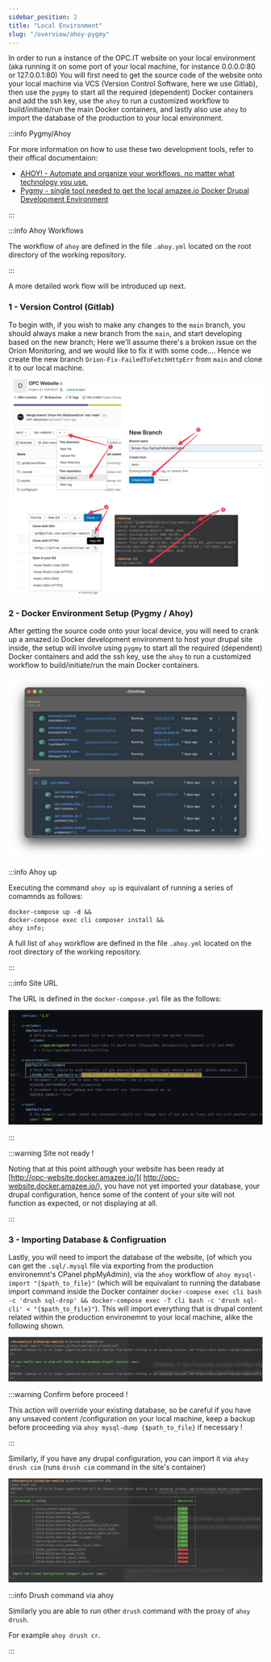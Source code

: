 ```yaml
---
sidebar_position: 2
title: "Local Environment"
slug: "/overview/ahoy-pygmy"
---
```


In order to run a instance of the OPC.IT website on your local environment (aka running it on some port of your local machine, for instance 0.0.0.0:80 or 127.0.0.1:80) You will first need to get the source code of the website onto your local machine via VCS (Version Control Software, here we use Gitlab), then use the `pygmy` to start all the required (dependent) Docker containers and add the ssh key, use the `ahoy` to run a customized workflow to build/initiate/run the main Docker containers, and lastly also use `ahoy` to import the database of the production to your local environment.



:::info Pygmy/Ahoy

For more information on how to use these two development tools, refer to their offical documentaion:
- [AHOY! - Automate and organize your workflows, no matter what technology you use.](https://ahoy-cli.readthedocs.io/en/latest/)
- [Pygmy - single tool needed to get the local amazee.io Docker Drupal Development Environment](https://pygmy.readthedocs.io/en/master/)

:::



:::info Ahoy Workflows

The workflow of `ahoy` are defined in the file `.ahoy.yml` located on the root directory of the working repository.

:::



A more detailed work flow will be introduced up next. 





### 1 - Version Control (Gitlab)

To begin with, if you wish to make any changes to the `main` branch, you should always make a new branch from the `main`, and start developing based on the new branch; Here we'll assume there's a broken issue on the Orion Monitoring, and we would like to fix it with some code.... Hence we create the new branch `Orion-Fix-FailedToFetchHttpErr` from `main` and clone it to our local machine. 

![2023.06.13 - 15_51_34 -  [Google Chrome-OPC eBusiness  OPC Website · GitLab] -](assets/daskldjklasda.jpg)



### 2 - Docker Environment Setup (Pygmy / Ahoy)

After getting the source code onto your local device, you will need to crank up a amazed.io Docker development environment to host your drupal site inside, the setup will involve using  `pygmy` to start all the required (dependent) Docker containers and add the ssh key, use the `ahoy` to run a customized workflow to build/initiate/run the main Docker containers.



![2023.06.13 - 15_46_51 -  [Terminal-~Desktop] -](assets/2023.06.13%20-%2015_46_51%20-%20%20%5BTerminal-~Desktop%5D%20-.jpg)



:::info Ahoy up 



Executing the command `ahoy up` is equivalant of running a series of comamnds as follows: 

```
docker-compose up -d &&
docker-compose exec cli composer install &&
ahoy info;
```

A full list of  `ahoy`  workflow are defined in the file `.ahoy.yml` located on the root directory of the working repository.



:::



:::info Site URL

The URL is defined in the `docker-compose.yml` file as the follows: 

![dashjdkhasjk](assets/dashjdkhasjk.jpg)

:::





:::warning Site not ready !



Noting that at this point although your website has been ready at [http://opc-website.docker.amazee.io/]( http://opc-website.docker.amazee.io/), you have not yet imported your database, your drupal configuration, hence some of the content of your site will not function as expected, or not displaying at all.



:::





### 3 - Importing Database & Configruation



Lastly, you will need to import the database of the website, (of which you can get the `.sql/.mysql` file via exporting from the production environemnt's CPanel phpMyAdmin), via the `ahoy` workflow of `ahoy mysql-import "{$path_to_file}"` (which will be equivalant to running the database import command inside the Docker container `docker-compose exec cli bash -c 'drush sql-drop' && docker-compose exec -T cli bash -c 'drush sql-cli' < "{$path_to_file}"`). This will import everything that is drupal content related within the production environemnt to your local machine, alike the following shown. 



![image-20230613161727333](assets/image-20230613161727333.png)



:::warning Confirm before proceed !



This action will override your existing database, so be careful if you have any unsaved content /configuration on your local machine, keep a backup before proceeding via `ahoy mysql-dump {$path_to_file}` if necessary !



:::



Similarly, if you have any drupal configuration, you can import it via `ahoy drush cim` (runs `drush cim` command in the site's container)



![2023.06.13 - 16_16_26 -  [Terminal-~Documentsé GitHubopc-website] -](assets/skdjalkjdlkasdas.jpg)

:::info Drush command via ahoy



Similarly you are able to run other `drush` command with the proxy of `ahoy drush`. 

For example `ahoy drush cr`. 



:::